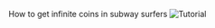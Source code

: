 How to get infinite coins in subway surfers
![Tutorial](https://github.com/SubwayScripter/Subway-Surfers-Hacks/assets/159185277/80c86e50-1fb0-4ee9-a706-d3b1f9797540)
